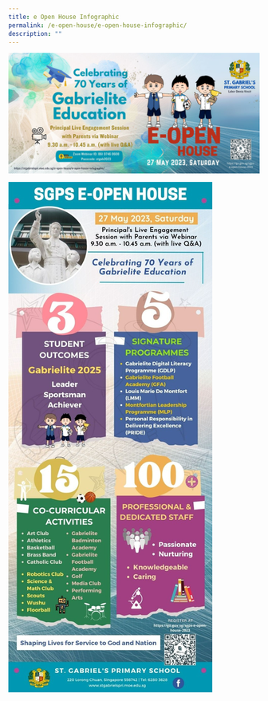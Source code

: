 ```yaml
---
title: e Open House Infographic
permalink: /e-open-house/e-open-house-infographic/
description: ""
---
```

![](/images/2023%20sgps%20e-open%20house%20poster_zoom%20webinar%20details.jpg)

![](/images/eopenhouse%20infographic.jpg)
